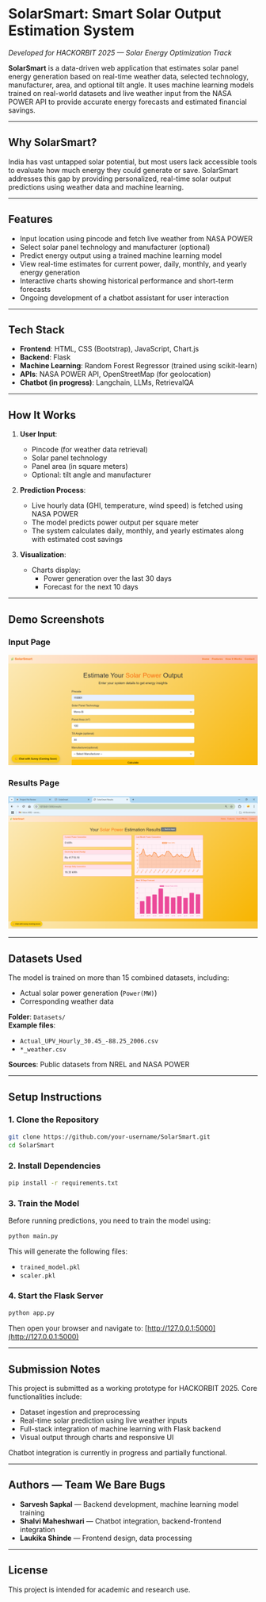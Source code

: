 # SolarSmart: Smart Solar Output Estimation System

_Developed for HACKORBIT 2025 — Solar Energy Optimization Track_

**SolarSmart** is a data-driven web application that estimates solar panel energy generation based on real-time weather data, selected technology, manufacturer, area, and optional tilt angle. It uses machine learning models trained on real-world datasets and live weather input from the NASA POWER API to provide accurate energy forecasts and estimated financial savings.

---

## Why SolarSmart?

India has vast untapped solar potential, but most users lack accessible tools to evaluate how much energy they could generate or save. SolarSmart addresses this gap by providing personalized, real-time solar output predictions using weather data and machine learning.

---

## Features

- Input location using pincode and fetch live weather from NASA POWER
- Select solar panel technology and manufacturer (optional)
- Predict energy output using a trained machine learning model
- View real-time estimates for current power, daily, monthly, and yearly energy generation
- Interactive charts showing historical performance and short-term forecasts
- Ongoing development of a chatbot assistant for user interaction

---

## Tech Stack

- **Frontend**: HTML, CSS (Bootstrap), JavaScript, Chart.js
- **Backend**: Flask
- **Machine Learning**: Random Forest Regressor (trained using scikit-learn)
- **APIs**: NASA POWER API, OpenStreetMap (for geolocation)
- **Chatbot (in progress)**: Langchain, LLMs, RetrievalQA

---

## How It Works

1. **User Input**:
   - Pincode (for weather data retrieval)
   - Solar panel technology
   - Panel area (in square meters)
   - Optional: tilt angle and manufacturer

2. **Prediction Process**:
   - Live hourly data (GHI, temperature, wind speed) is fetched using NASA POWER
   - The model predicts power output per square meter
   - The system calculates daily, monthly, and yearly estimates along with estimated cost savings

3. **Visualization**:
   - Charts display:
     - Power generation over the last 30 days
     - Forecast for the next 10 days

---

## Demo Screenshots

### Input Page
![Input Form](screenshots/Sample_Input.png)

### Results Page
![Prediction Results](screenshots/results.png)

---

## Datasets Used

The model is trained on more than 15 combined datasets, including:
- Actual solar power generation (`Power(MW)`)
- Corresponding weather data

**Folder**: `Datasets/`  
**Example files**:
- `Actual_UPV_Hourly_30.45_-88.25_2006.csv`
- `*_weather.csv`

**Sources**: Public datasets from NREL and NASA POWER

---

## Setup Instructions

### 1. Clone the Repository
```bash
git clone https://github.com/your-username/SolarSmart.git
cd SolarSmart
```

### 2. Install Dependencies
```bash
pip install -r requirements.txt
```

### 3. Train the Model
Before running predictions, you need to train the model using:
```bash
python main.py
```

This will generate the following files:
- `trained_model.pkl`
- `scaler.pkl`

### 4. Start the Flask Server
```bash
python app.py
```

Then open your browser and navigate to:
[http://127.0.0.1:5000](http://127.0.0.1:5000)

---

## Submission Notes

This project is submitted as a working prototype for HACKORBIT 2025. Core functionalities include:

- Dataset ingestion and preprocessing
- Real-time solar prediction using live weather inputs
- Full-stack integration of machine learning with Flask backend
- Visual output through charts and responsive UI

Chatbot integration is currently in progress and partially functional.

---

## Authors — Team We Bare Bugs

- **Sarvesh Sapkal** — Backend development, machine learning model training
- **Shalvi Maheshwari** — Chatbot integration, backend-frontend integration
- **Laukika Shinde** — Frontend design, data processing

---

## License

This project is intended for academic and research use.

